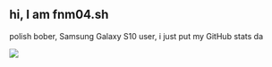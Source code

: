 
## hi, I am fnm04.sh

polish bober, Samsung Galaxy S10 user, i just put my GitHub stats da



<picture>
  <source
    srcset="https://github-readme-stats.vercel.app/api?username=fnm04-sh&show_icons=true&theme=radical"
    media="(prefers-color-scheme: light)"
  />
    <source
    srcset="https://github-readme-stats.vercel.app/api?username=fnm04-sh&show_icons=true"
    media="(prefers-color-scheme: light), (prefers-color-scheme: no-preference)"
  />
  <img src="https://github-readme-stats.vercel.app/api?username=fnm04-sh&show_icons=true" />
</picture>


<!--
**fnm04-sh/fnm04-sh** is a ✨ _special_ ✨ repository because its `README.md` (this file) appears on your GitHub profile.